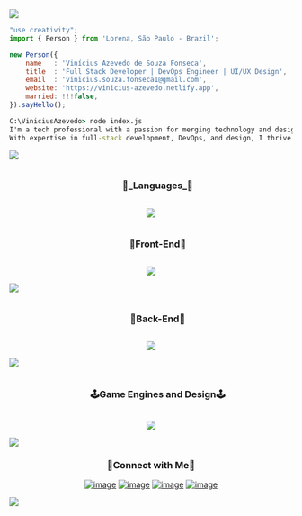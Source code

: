 <!--x axis divider-->
<img src="/assets/images/horizontal-divider-gradient.gif">


```js
"use creativity";
import { Person } from 'Lorena, São Paulo - Brazil';

new Person({
    name   : 'Vinícius Azevedo de Souza Fonseca',
    title  : 'Full Stack Developer | DevOps Engineer | UI/UX Design',
    email  : 'vinicius.souza.fonseca1@gmail.com',
    website: 'https://vinicius-azevedo.netlify.app',
    married: !!!false,
}).sayHello();
```

```cmd
C:\ViniciusAzevedo> node index.js
I'm a tech professional with a passion for merging technology and design to create innovative solutions.
With expertise in full-stack development, DevOps, and design, I thrive on challenges that demand both technical proficiency and creative flair.


```

<div align="center">
  
</div>

<!--x axis divider-->
<img src="/assets/images/horizontal-divider-gradient.gif">

<!--h1 without bottom border-->
<div id="user-content-toc">
  <ul align="center">
    <summary><h3 style="display: inline-block">🚀_Languages_🚀</h3></summary>
  </ul>
</div>
<!--tech stack icons-->
<p align="center">
<a href="https://skillicons.dev">
<img src="https://skillicons.dev/icons?i=html,cpp,js,c,java,php,docker,netlify,svelte&perline=11" />
</a>
</p>
<!--h1 without bottom border-->
<div id="user-content-toc">
  <ul align="center">
    <summary><h3 style="display: inline-block">📡Front-End📡</h3></summary>
  </ul>
</div>
<!--tech stack icons-->
<p align="center">
<a href="https://skillicons.dev">
<img src="https://skillicons.dev/icons?i=css,html,react,bootstrap,nextjs,svelte&perline=11" />
</a>
</p>
<!--x axis divider-->
<img src="/assets/images/horizontal-divider-gradient.gif">
<!--h1 without bottom border-->
<div id="user-content-toc">
  <ul align="center">
    <summary><h3 style="display: inline-block">🔌Back-End🔌</h3></summary>
  </ul>
</div>
<!--tech stack icons-->
<p align="center">
<a href="https://skillicons.dev">
<img src="https://skillicons.dev/icons?i=nodejs,mysql,svelte&perline=11" />
</a>
</p>
<!--x axis divider-->
<img src="/assets/images/horizontal-divider-gradient.gif">
<!--h1 without bottom border-->
<div id="user-content-toc">
  <ul align="center">
    <summary><h3 style="display: inline-block">🕹️Game Engines and Design🕹️</h3></summary>
  </ul>
</div>
<!--tech stack icons-->
<p align="center">
<a href="https://skillicons.dev">
<img src="https://skillicons.dev/icons?i=ae,ai,ps,blender,unreal,unity,svelte&perline=11" />
</a>
</p>
<!--x axis divider-->
<img src="/assets/images/horizontal-divider-gradient.gif">
<!-- Connect with me -->
<h3 align="center">🤝Connect with Me🤝</h3>
<div align="center">

[![image](https://img.shields.io/badge/LinkedIn-0077B5?style=for-the-badge&logo=linkedin&logoColor=white)](https://bit.ly/3OSAsUI)
[![image](https://img.shields.io/badge/Instagram-E4405F?style=for-the-badge&logo=instagram&logoColor=white)](https://bit.ly/3T5YgqP)
[![image](https://img.shields.io/badge/Twitter-1DA1F2?style=for-the-badge&logo=twitter&logoColor=white)](https://bit.ly/49nOGp3)
[![image](https://img.shields.io/badge/Spotify-1ED760?&style=for-the-badge&logo=spotify&logoColor=white)](https://spoti.fi/48s7HVK)
  
</div>

<!--x axis divider-->
<img src="/assets/images/horizontal-divider-gradient.gif">

